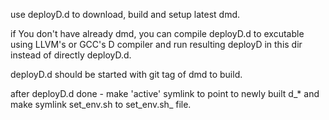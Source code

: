 use deployD.d to download, build and setup latest dmd.

if You don't have already dmd, you can compile deployD.d to 
excutable using LLVM's or GCC's D compiler and run resulting deployD 
in this dir instead of directly deployD.d.

deployD.d should be started with git tag of dmd to build.

after deployD.d done - make 'active' symlink to point 
to newly built d_* and make symlink set_env.sh to set_env.sh_ file.